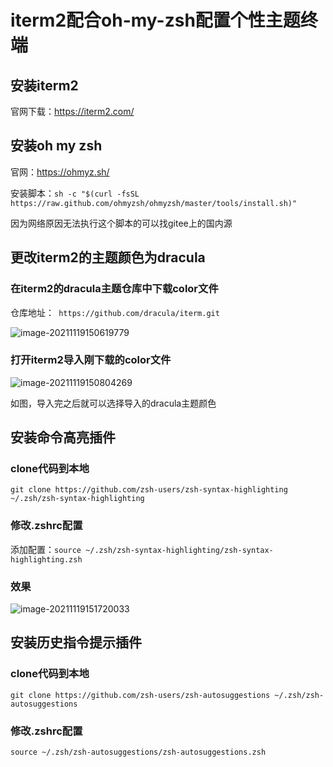 # iterm2配合oh-my-zsh配置个性主题终端



## 安装iterm2

官网下载：https://iterm2.com/

## 安装oh my zsh

官网：https://ohmyz.sh/

安装脚本：`sh -c "$(curl -fsSL https://raw.github.com/ohmyzsh/ohmyzsh/master/tools/install.sh)"`

因为网络原因无法执行这个脚本的可以找gitee上的国内源

## 更改iterm2的主题颜色为dracula

### 在iterm2的dracula主题仓库中下载color文件

仓库地址：` https://github.com/dracula/iterm.git`

![image-20211119150619779](https://io.storyxc.com/image-20211119150619779.png)

### 打开iterm2导入刚下载的color文件

![image-20211119150804269](https://io.storyxc.com/image-20211119150804269.png)

如图，导入完之后就可以选择导入的dracula主题颜色

## 安装命令高亮插件

### clone代码到本地

`git clone https://github.com/zsh-users/zsh-syntax-highlighting ~/.zsh/zsh-syntax-highlighting`

### 修改.zshrc配置

添加配置：`source ~/.zsh/zsh-syntax-highlighting/zsh-syntax-highlighting.zsh`

### 效果

![image-20211119151720033](https://io.storyxc.com/image-20211119151720033.png)

## 安装历史指令提示插件

### clone代码到本地
`git clone https://github.com/zsh-users/zsh-autosuggestions ~/.zsh/zsh-autosuggestions`


### 修改.zshrc配置
`source ~/.zsh/zsh-autosuggestions/zsh-autosuggestions.zsh`